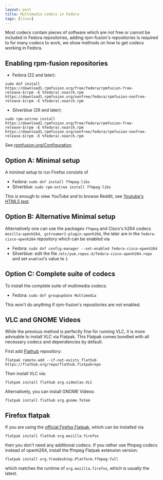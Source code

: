 ```yaml
---
layout: post
title: Multimedia codecs in Fedora
tags: [linux]
---
```


Most codecs contain pieces of software which are not free or cannot be included
in Fedora repositories, adding rpm-fusion's repositories is required to for many
codecs to work, we show methods on how to get codecs working in Fedora.

<!-- more -->

## Enabling rpm-fusion repositories

- Fedora (22 and later):

```
sudo dnf install https://download1.rpmfusion.org/free/fedora/rpmfusion-free-release-$(rpm -E %fedora).noarch.rpm https://download1.rpmfusion.org/nonfree/fedora/rpmfusion-nonfree-release-$(rpm -E %fedora).noarch.rpm
```

- Silverblue (29 and later):

```
sudo rpm-ostree install https://download1.rpmfusion.org/free/fedora/rpmfusion-free-release-$(rpm -E %fedora).noarch.rpm https://download1.rpmfusion.org/nonfree/fedora/rpmfusion-nonfree-release-$(rpm -E %fedora).noarch.rpm
```

See [rpmfusion.org/Configuration](https://rpmfusion.org/Configuration).

## Option A: Minimal setup

A minimal setup to run Firefox consists of

- Fedora: `sudo dnf install ffmpeg-libs`
- Silverblue: `sudo rpm-ostree install ffmpeg-libs`

This is enough to view YouTube and to browse Reddit, see [Youtube's HTML5 test](https://www.youtube.com/html5).

## Option B: Alternative Minimal setup

Alternatively one can use the packages `ffmpeg` and Cisco's h264 codecs
`mozilla-openh264, gstreamer1-plugin-openh264`, the later are in the
`fedora-cisco-openh264` repository which can be enabled via

- Fedora: `sudo dnf config-manager --set-enabled fedora-cisco-openh264`
- Silverblue: edit the file `/etc/yum.repos.d/fedora-cisco-openh264.repo` and
  set `enabled`'s value to `1`

## Option C: Complete suite of codecs

To install the complete suite of multimedia codecs:

- Fedora: `sudo dnf groupupdate Multimedia`

This won't do anything if rpm-fusion's repositories are not enabled.

## VLC and GNOME Videos

While the previous method is perfectly fine for running VLC, it is more
advisable
to install VLC via Flatpak. This Flatpak comes bundled with all necessary codecs and
dependencies by default.

First add [Flathub](https://www.flathub.org/home) repository:

`flatpak remote-add --if-not-exists flathub https://flathub.org/repo/flathub.flatpakrepo`

Then install VLC via:

`flatpak install flathub org.videolan.VLC`

Alternatively, you can install GNOME Videos:

`flatpak install flathub org.gnome.Totem`

## Firefox flatpak

If you are using the [official Firefox Flatpak](https://flathub.org/apps/details/org.mozilla.firefox), which can be installed via

`flatpak install flathub org.mozilla.firefox`

then you don't need any additional codecs. If you rather use ffmpeg codecs
instead of openh264, install the ffmpeg Flatpak extension version:

`flatpak install org.freedesktop.Platform.ffmpeg-full`

which matches the runtime of `org.mozilla.firefox`, which is usually the latest. 
